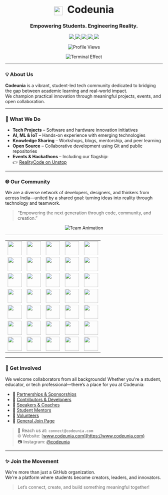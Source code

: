 <h1 align="center">
  <img src="https://skillicons.dev/icons?i=c" height="28" style="vertical-align:middle; margin-right: 8px;" />
  <span style="font-size: 32px;">Codeunia</span>
</h1>

<h3 align="center">Empowering Students. Engineering Reality.</h3>

<p align="center">
  <a href="https://github.com/codeunia" title="GitHub">
    <img src="https://skillicons.dev/icons?i=github" />
  </a>
  <a href="https://www.codeunia.com" title="Website">
    <img src="https://skillicons.dev/icons?i=webflow" />
  </a>
  <a href="https://instagram.com/codeunia" title="Instagram">
    <img src="https://skillicons.dev/icons?i=instagram" />
  </a>
  <a href="mailto:connect@codeunia.com" title="Email">
    <img src="https://skillicons.dev/icons?i=gmail" />
  </a>
  <a href="https://www.linkedin.com/company/codeunia" title="LinkedIn">
    <img src="https://skillicons.dev/icons?i=linkedin" />
  </a>
</p>
<p align="center">
  <img src="https://komarev.com/ghpvc/?username=848deepak&style=flat-square&color=blue" alt="Profile Views" />
</p>

<p align="center">
  <img src="https://readme-typing-svg.demolab.com?font=Fira+Code&size=20&pause=1000&color=00FF00&background=000000&width=800&lines=Initializing+Community+...;Connecting+Students+Nationwide.;Empowering+Through+Code%2C+Events%2C+and+Collaboration.;We+Build+Together.+We+Grow+Together.;Welcome+to+Codeunia+%F0%9F%92%BB" alt="Terminal Effect" />
</p>

---

### 💡 About Us

**Codeunia** is a vibrant, student-led tech community dedicated to bridging the gap between academic learning and real-world impact.  
We champion practical innovation through meaningful projects, events, and open collaboration.

---

### 🚀 What We Do

- **Tech Projects** – Software and hardware innovation initiatives  
- **AI, ML & IoT** – Hands-on experience with emerging technologies  
- **Knowledge Sharing** – Workshops, blogs, mentorship, and peer learning  
- **Open Source** – Collaborative development using Git and public repositories  
- **Events & Hackathons** – Including our flagship:  
  👉 [RealityCode on Unstop](https://unstop.com/hackathons/realitycode-by-codeunia-codeunia-1488383)

---

### 🌐 Our Community

We are a diverse network of developers, designers, and thinkers from across India—united by a shared goal: turning ideas into reality through technology and teamwork.

> “Empowering the next generation through code, community, and creation.”
<p align="center">
  <img src="https://readme-typing-svg.demolab.com?font=Courier+New&size=24&pause=1200&color=36BCF7&width=600&center=true&vCenter=true&lines=Deepak+Pandey+-+Founder;Parisha+-+Co-Founder;Ayush+-+Strategy+Lead;Akshay+-+Website+Lead;Anurag+-+Technical+Lead" alt="Team Animation" />
</p>


---

<table align="center">
  <tr>
    <td><img src="https://skillicons.dev/icons?i=c" height="45"/></td>
    <td><img src="https://skillicons.dev/icons?i=cpp" height="45"/></td>
    <td><img src="https://skillicons.dev/icons?i=java" height="45"/></td>
    <td><img src="https://skillicons.dev/icons?i=python" height="45"/></td>
    <td><img src="https://skillicons.dev/icons?i=typescript" height="45"/></td>
  </tr>
  <tr>
    <td><img src="https://skillicons.dev/icons?i=javascript" height="45"/></td>
    <td><img src="https://skillicons.dev/icons?i=html" height="45"/></td>
    <td><img src="https://skillicons.dev/icons?i=css" height="45"/></td>
    <td><img src="https://skillicons.dev/icons?i=react" height="45"/></td>
    <td><img src="https://skillicons.dev/icons?i=nextjs" height="45"/></td>
  </tr>
  <tr>
    <td><img src="https://skillicons.dev/icons?i=tailwindcss" height="45"/></td>
    <td><img src="https://skillicons.dev/icons?i=nodejs" height="45"/></td>
    <td><img src="https://skillicons.dev/icons?i=bootstrap" height="45"/></td>
    <td><img src="https://skillicons.dev/icons?i=firebase" height="45"/></td>
    <td><img src="https://skillicons.dev/icons?i=supabase" height="45"/></td>
  </tr>
  <tr>
    <td><img src="https://skillicons.dev/icons?i=mongodb" height="45"/></td>
    <td><img src="https://skillicons.dev/icons?i=mysql" height="45"/></td>
    <td><img src="https://skillicons.dev/icons?i=git" height="45"/></td>
    <td><img src="https://skillicons.dev/icons?i=github" height="45"/></td>
    <td><img src="https://skillicons.dev/icons?i=linux" height="45"/></td>
  </tr>
  <tr>
    <td><img src="https://skillicons.dev/icons?i=docker" height="45"/></td>
    <td><img src="https://skillicons.dev/icons?i=vercel" height="45"/></td>
    <td><img src="https://skillicons.dev/icons?i=figma" height="45"/></td>
    <td><img src="https://skillicons.dev/icons?i=postman" height="45"/></td>
    <td><img src="https://skillicons.dev/icons?i=bash" height="45"/></td>
  </tr>
  <tr>
    <td><img src="https://skillicons.dev/icons?i=tensorflow" height="45"/></td>
    <td><img src="https://skillicons.dev/icons?i=pytorch" height="45"/></td>
    <td><img src="https://skillicons.dev/icons?i=vscode" height="45"/></td>
    <td><img src="https://skillicons.dev/icons?i=graphql" height="45"/></td>
    <td><img src="https://skillicons.dev/icons?i=redux" height="45"/></td>
  </tr>
  <tr>
    <td><img src="https://skillicons.dev/icons?i=raspberrypi" height="45"/></td>
    <td><img src="https://skillicons.dev/icons?i=ai" height="45"/></td>
    <td><img src="https://skillicons.dev/icons?i=arduino" height="45"/></td>
    <td><img src="https://skillicons.dev/icons?i=esp32" height="45"/></td>
    <td><img src="https://skillicons.dev/icons?i=ml" height="45"/></td>
  </tr>
</table>

---

### 🤝 Get Involved

We welcome collaborators from all backgrounds! Whether you're a student, educator, or tech professional—there’s a place for you at Codeunia:

- 🔗 [Partnerships & Sponsorships](https://www.codeunia.com/join/sponsorship)  
- 🔗 [Contributors & Developers](https://www.codeunia.com/join/collaboration)  
- 🔗 [Speakers & Coaches](https://www.codeunia.com/join/judges)  
- 🔗 [Student Mentors](https://www.codeunia.com/join/mentor)  
- 🔗 [Volunteers](https://www.codeunia.com/join/volunteer)  
- 🔗 [General Join Page](https://www.codeunia.com/join)

> 📧 Reach us at: `connect@codeunia.com`  
> 🌐 Website: [www.codeunia.com](https://www.codeunia.com)  
> 📷 Instagram: [@codeunia](https://instagram.com/codeunia)

---

### ✨ Join the Movement

We're more than just a GitHub organization.  
We're a platform where students become creators, leaders, and innovators.

> Let’s connect, create, and build something meaningful together!

